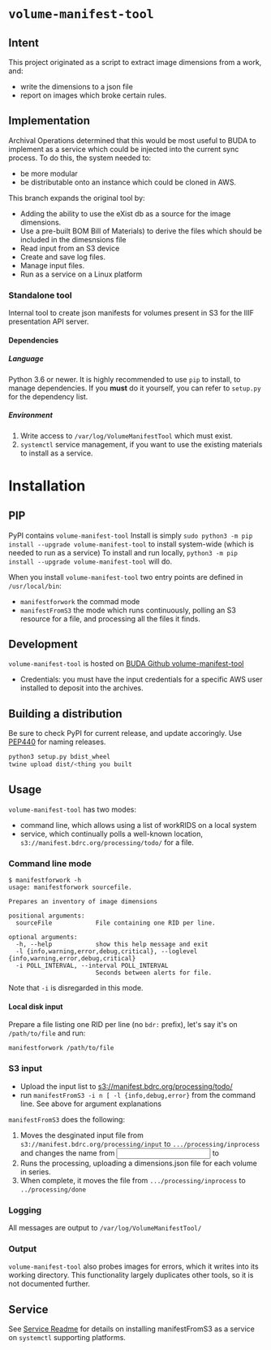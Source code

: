 # `volume-manifest-tool`
## Intent
This project originated as a script to extract image dimensions from a work, and:
+ write the dimensions to a json file
+ report on images which broke certain rules.
## Implementation
Archival Operations determined that this would be most useful to BUDA to implement as a service which could be injected into the current sync process. To do this, the system needed to:
- be more modular
- be distributable onto an instance which could be cloned in AWS.

This branch expands the original tool by:
- Adding the ability to use the eXist db as a source for the image dimensions.
- Use a pre-built BOM Bill of Materials) to derive the files which should be included in the dimesnsions file
- Read input from an S3 device
- Create and save log files.
- Manage input files.
- Run as a service on a Linux platform

### Standalone tool

Internal tool to create json manifests for volumes present in S3 for the IIIF presentation API server.

#### Dependencies

##### Language
Python 3.6 or newer. It is highly recommended to use `pip` to install, to manage dependencies. If you **must** do it yourself, you can refer to `setup.py` for the dependency list.

##### Environment
1. Write access to `/var/log/VolumeManifestTool` which must exist.
2. `systemctl` service management, if you want to use the existing materials to install as a service.


# Installation
## PIP
PyPI contains `volume-manifest-tool` Install is simply
`sudo python3 -m pip install --upgrade volume-manifest-tool` to install system-wide (which is needed to run as a service)
To install and run locally, `python3 -m pip install --upgrade volume-manifest-tool` will do. 

When you install `volume-manifest-tool` two entry points are defined in `/usr/local/bin`:
- `manifestforwork` the commad mode
- `manifestFromS3` the mode which runs continuously, polling an S3 resource for a file, and processing all the files it finds.
 
## Development
`volume-manifest-tool` is hosted on [BUDA Github volume-manifest-tool](https://github.com/buda-base/volume-manifest-tool/)

- Credentials: you must have the input credentials for a specific AWS user installed to deposit into the archives.

## Building a distribution

Be sure to check PyPI for current release, and update accoringly. Use [PEP440](https://www.python.org/dev/peps/pep-0440/#post-releases) for naming releases.
```bash
python3 setup.py bdist_wheel
twine upload dist/<thing you built
```
## Usage
`volume-manifest-tool` has two modes:
+ command line, which allows using a list of workRIDS on a local system
+ service, which continually polls a well-known location, `s3://manifest.bdrc.org/processing/todo/` for a file. 

### Command line mode

```
$ manifestforwork -h
usage: manifestforwork sourcefile.

Prepares an inventory of image dimensions

positional arguments:
  sourceFile            File containing one RID per line.

optional arguments:
  -h, --help            show this help message and exit
  -l {info,warning,error,debug,critical}, --loglevel {info,warning,error,debug,critical}
  -i POLL_INTERVAL, --interval POLL_INTERVAL
                        Seconds between alerts for file.
```

Note that `-i` is disregarded in this mode.
#### Local disk input

Prepare a file listing one RID per line (no `bdr:` prefix), let's say it's on `/path/to/file` and run:

```
manifestforwork /path/to/file
```

### S3 input
- Upload the input list to [s3://manifest.bdrc.org/processing/todo/](s3://manifest.bdrc.org/processing/todo/)
- run `manifestFromS3 -i n [ -l {info,debug,error}` from the command line.
See above for argument explanations

`manifestFromS3` does the following:
1. Moves the desginated input file from `s3://manifest.bdrc.org/processing/input` to `.../processing/inprocess` and changes the name from <input> to <input-timestamp-instance-id>
2. Runs the processing, uploading a dimensions.json file for each volume in series.
3. When complete, it moves the file from `.../processing/inprocess` to `../processing/done`
 

### Logging
All messages are output to `/var/log/VolumeManifestTool/`
### Output
`volume-manifest-tool` also probes images for errors, which it writes into its working directory. This functionality largely duplicates other tools, so it is not documented further.
## Service
See [Service Readme](service/README.md) for details on installing manifestFromS3 as a service on `systemctl` supporting platforms.


